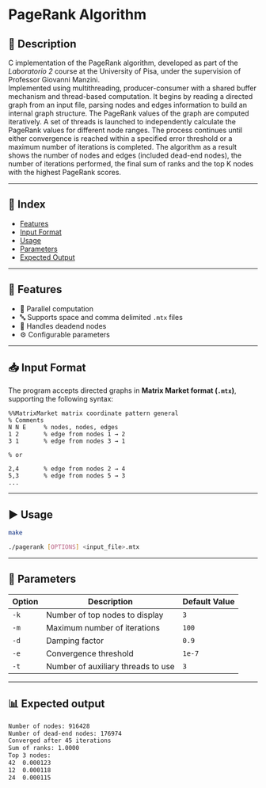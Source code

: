 # PageRank Algorithm

## 📝 Description

C implementation of the PageRank algorithm, developed as part of the *Laboratorio 2* course at the University of Pisa, under the supervision of Professor Giovanni Manzini.  
Implemented using multithreading, producer-consumer with a shared buffer mechanism and thread-based computation. It begins by reading a directed graph from an input file, parsing nodes and edges information to build an internal graph structure. The PageRank values of the graph are computed iteratively. A set of threads is launched to independently calculate the PageRank values for different node ranges. The process continues until either convergence is reached within a specified error threshold or a maximum number of iterations is completed. The algorithm as a result shows the number of nodes and edges (included dead-end nodes), the number of iterations performed, the final sum of ranks and the top K nodes with the highest PageRank scores.

---

## 📑 Index

- [Features](#features)
- [Input Format](#input-format)
- [Usage](#usage)
- [Parameters](#parameters)
- [Expected Output](#expected-output)

---

## 🚀 Features

- 🔀 Parallel computation
- 🔤 Supports space and comma delimited `.mtx` files
- 🔧 Handles deadend nodes
- ⚙️ Configurable parameters

---

## 📥 Input Format

The program accepts directed graphs in **Matrix Market format (`.mtx`)**, supporting the following syntax:

```text
%%MatrixMarket matrix coordinate pattern general
% Comments
N N E     % nodes, nodes, edges
1 2       % edge from nodes 1 → 2
3 1       % edge from nodes 3 → 1

% or

2,4       % edge from nodes 2 → 4
5,3       % edge from nodes 5 → 3
...
```

---

## ▶️ Usage

```bash
make
```

```bash
./pagerank [OPTIONS] <input_file>.mtx
```

---

## 🧩 Parameters

| Option | Description                          | Default Value |
|--------|--------------------------------------|----------------|
| `-k`   | Number of top nodes to display       | `3`            |
| `-m`   | Maximum number of iterations         | `100`          |
| `-d`   | Damping factor                       | `0.9`          |
| `-e`   | Convergence threshold                | `1e-7`         |
| `-t`   | Number of auxiliary threads to use   | `3`            |

---

## 📊 Expected output

```bash
Number of nodes: 916428
Number of dead-end nodes: 176974
Converged after 45 iterations
Sum of ranks: 1.0000
Top 3 nodes:
42  0.000123
12  0.000118
24  0.000115
```
